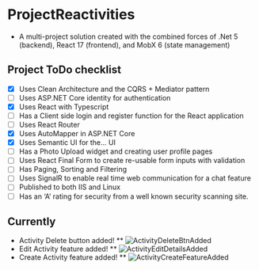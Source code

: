 # ProjectReactivities
* A multi-project solution created with the combined forces of .Net 5 (backend), React 17 (frontend), and MobX 6 (state management)

## Project ToDo checklist
* [x] Uses Clean Architecture and the CQRS + Mediator pattern
* [ ] Uses ASP.NET Core identity for authentication
* [x] Uses React with Typescript
* [ ] Has a Client side login and register function for the React application
* [ ] Uses React Router
* [x] Uses AutoMapper in ASP.NET Core
* [x] Uses Semantic UI for the... UI
* [ ] Has a Photo Upload widget and creating user profile pages
* [ ] Uses React Final Form to create re-usable form inputs with validation
* [ ] Has Paging, Sorting and Filtering
* [ ] Uses SignalR to enable real time web communication for a chat feature
* [ ] Published to both IIS and Linux
* [ ] Has an ‘A’ rating for security from a well known security scanning site.

## Currently
* Activity Delete button added!
** ![ActivityDeleteBtnAdded](https://user-images.githubusercontent.com/4268536/143081024-f85b01db-46c7-4a27-bd66-6bb06ae00738.PNG)
* Edit Activity feature added!
** ![ActivityEditDetailsAdded](https://user-images.githubusercontent.com/4268536/143081025-a6705065-837b-4617-b203-44a9a8f889e1.PNG)
* Create Activity feature added!
** ![ActivityCreateFeatureAdded](https://user-images.githubusercontent.com/4268536/143081022-8d5a540b-c60c-47a0-a972-a1ac451533af.png)
